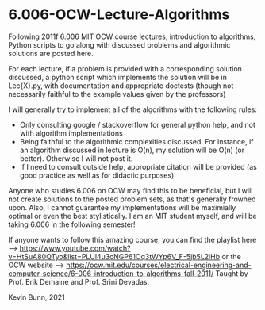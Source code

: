# 6.006-OCW-Lecture-Algorithms
Following 2011f 6.006 MIT OCW course lectures, introduction to algorithms, Python scripts to go along with discussed problems and algorithmic solutions are posted here.

For each lecture, if a problem is provided with a corresponding solution discussed, a python script which implements the solution will be in Lec{X}.py, with documentation and appropriate doctests (though not necessarily faithful to the example values given by the professors)

I will generally try to implement all of the algorithms with the following rules:
  - Only consulting google / stackoverflow for general python help, and not with algorithm implementations
  - Being faithful to the algorithmic complexities discussed. For instance, if an algorithm discussed in lecture is O(n), my solution will be O(n) (or better). Otherwise I will not post it.
  - If I need to consult outside help, appropriate citation will be provided (as good practice as well as for didactic purposes)

Anyone who studies 6.006 on OCW may find this to be beneficial, but I will not create solutions to the posted problem sets, as that's generally frowned upon. Also, I cannot guarantee my implementations will be maximially optimal or even the best stylistically.
I am an MIT student myself, and will be taking 6.006 in the following semester!

If anyone wants to follow this amazing course, you can find the playlist here --> https://www.youtube.com/watch?v=HtSuA80QTyo&list=PLUl4u3cNGP61Oq3tWYp6V_F-5jb5L2iHb
or the OCW website --> https://ocw.mit.edu/courses/electrical-engineering-and-computer-science/6-006-introduction-to-algorithms-fall-2011/
Taught by Prof. Erik Demaine and Prof. Srini Devadas.

Kevin Bunn, 2021
